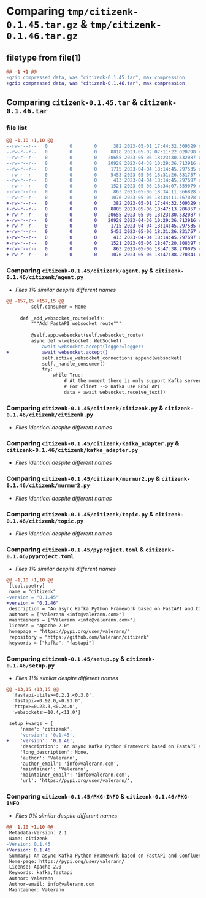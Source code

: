 # Comparing `tmp/citizenk-0.1.45.tar.gz` & `tmp/citizenk-0.1.46.tar.gz`

## filetype from file(1)

```diff
@@ -1 +1 @@
-gzip compressed data, was "citizenk-0.1.45.tar", max compression
+gzip compressed data, was "citizenk-0.1.46.tar", max compression
```

## Comparing `citizenk-0.1.45.tar` & `citizenk-0.1.46.tar`

### file list

```diff
@@ -1,10 +1,10 @@
--rw-r--r--   0        0        0      382 2023-05-01 17:44:32.309329 citizenk-0.1.45/citizenk/__init__.py
--rw-r--r--   0        0        0     8818 2023-05-02 07:11:22.020798 citizenk-0.1.45/citizenk/agent.py
--rw-r--r--   0        0        0    20655 2023-05-06 18:23:30.532087 citizenk-0.1.45/citizenk/citizenk.py
--rw-r--r--   0        0        0    20928 2023-04-30 10:29:36.713916 citizenk-0.1.45/citizenk/kafka_adapter.py
--rw-r--r--   0        0        0     1715 2023-04-04 18:14:45.297535 citizenk-0.1.45/citizenk/murmur2.py
--rw-r--r--   0        0        0     5453 2023-05-06 18:31:26.831757 citizenk-0.1.45/citizenk/topic.py
--rw-r--r--   0        0        0      413 2023-04-04 18:14:45.297697 citizenk-0.1.45/citizenk/utils.py
--rw-r--r--   0        0        0     1521 2023-05-06 18:34:07.359079 citizenk-0.1.45/pyproject.toml
--rw-r--r--   0        0        0      863 2023-05-06 18:34:11.566828 citizenk-0.1.45/setup.py
--rw-r--r--   0        0        0     1076 2023-05-06 18:34:11.567078 citizenk-0.1.45/PKG-INFO
+-rw-r--r--   0        0        0      382 2023-05-01 17:44:32.309329 citizenk-0.1.46/citizenk/__init__.py
+-rw-r--r--   0        0        0     8805 2023-05-06 18:47:13.206357 citizenk-0.1.46/citizenk/agent.py
+-rw-r--r--   0        0        0    20655 2023-05-06 18:23:30.532087 citizenk-0.1.46/citizenk/citizenk.py
+-rw-r--r--   0        0        0    20928 2023-04-30 10:29:36.713916 citizenk-0.1.46/citizenk/kafka_adapter.py
+-rw-r--r--   0        0        0     1715 2023-04-04 18:14:45.297535 citizenk-0.1.46/citizenk/murmur2.py
+-rw-r--r--   0        0        0     5453 2023-05-06 18:31:26.831757 citizenk-0.1.46/citizenk/topic.py
+-rw-r--r--   0        0        0      413 2023-04-04 18:14:45.297697 citizenk-0.1.46/citizenk/utils.py
+-rw-r--r--   0        0        0     1521 2023-05-06 18:47:20.808397 citizenk-0.1.46/pyproject.toml
+-rw-r--r--   0        0        0      863 2023-05-06 18:47:38.270075 citizenk-0.1.46/setup.py
+-rw-r--r--   0        0        0     1076 2023-05-06 18:47:38.270341 citizenk-0.1.46/PKG-INFO
```

### Comparing `citizenk-0.1.45/citizenk/agent.py` & `citizenk-0.1.46/citizenk/agent.py`

 * *Files 1% similar despite different names*

```diff
@@ -157,15 +157,15 @@
         self.consumer = None
 
     def _add_websocket_route(self):
         """Add FastAPI websocket route"""
 
         @self.app.websocket(self.websocket_route)
         async def w(websocket: WebSocket):
-            await websocket.accept(logger=logger)
+            await websocket.accept()
             self.active_websocket_connections.append(websocket)
             self._handle_consumer()
             try:
                 while True:
                     # At the moment there is only support Kafka server --> Websocket client
                     # For clinet --> Kafka use REST API
                     data = await websocket.receive_text()
```

### Comparing `citizenk-0.1.45/citizenk/citizenk.py` & `citizenk-0.1.46/citizenk/citizenk.py`

 * *Files identical despite different names*

### Comparing `citizenk-0.1.45/citizenk/kafka_adapter.py` & `citizenk-0.1.46/citizenk/kafka_adapter.py`

 * *Files identical despite different names*

### Comparing `citizenk-0.1.45/citizenk/murmur2.py` & `citizenk-0.1.46/citizenk/murmur2.py`

 * *Files identical despite different names*

### Comparing `citizenk-0.1.45/citizenk/topic.py` & `citizenk-0.1.46/citizenk/topic.py`

 * *Files identical despite different names*

### Comparing `citizenk-0.1.45/pyproject.toml` & `citizenk-0.1.46/pyproject.toml`

 * *Files 1% similar despite different names*

```diff
@@ -1,10 +1,10 @@
 [tool.poetry]
 name = "citizenk"
-version = "0.1.45"
+version = "0.1.46"
 description = "An async Kafka Python Framework based on FastAPI and Confluent Kafka"
 authors = ["Valerann <info@valerann.com>"]
 maintainers = ["Valerann <info@valerann.com>"]
 license = "Apache-2.0"
 homepage = "https://pypi.org/user/valerann/"
 repository = "https://github.com/Valerann/citizenk"
 keywords = ["kafka", "fastapi"]
```

### Comparing `citizenk-0.1.45/setup.py` & `citizenk-0.1.46/setup.py`

 * *Files 11% similar despite different names*

```diff
@@ -13,15 +13,15 @@
  'fastapi-utils>=0.2.1,<0.3.0',
  'fastapi>=0.92.0,<0.93.0',
  'httpx>=0.23.3,<0.24.0',
  'websockets>=10.4,<11.0']
 
 setup_kwargs = {
     'name': 'citizenk',
-    'version': '0.1.45',
+    'version': '0.1.46',
     'description': 'An async Kafka Python Framework based on FastAPI and Confluent Kafka',
     'long_description': None,
     'author': 'Valerann',
     'author_email': 'info@valerann.com',
     'maintainer': 'Valerann',
     'maintainer_email': 'info@valerann.com',
     'url': 'https://pypi.org/user/valerann/',
```

### Comparing `citizenk-0.1.45/PKG-INFO` & `citizenk-0.1.46/PKG-INFO`

 * *Files 0% similar despite different names*

```diff
@@ -1,10 +1,10 @@
 Metadata-Version: 2.1
 Name: citizenk
-Version: 0.1.45
+Version: 0.1.46
 Summary: An async Kafka Python Framework based on FastAPI and Confluent Kafka
 Home-page: https://pypi.org/user/valerann/
 License: Apache-2.0
 Keywords: kafka,fastapi
 Author: Valerann
 Author-email: info@valerann.com
 Maintainer: Valerann
```

